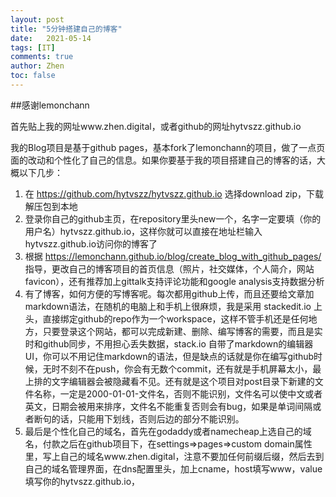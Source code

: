 ```yaml
---
layout: post
title: "5分钟搭建自己的博客"
date:   2021-05-14
tags: [IT]
comments: true
author: Zhen
toc: false
---
```

##感谢lemonchann

首先贴上我的网址www.zhen.digital，或者github的网址hytvszz.github.io

我的Blog项目是基于github pages，基本fork了lemonchann的项目，做了一点页面的改动和个性化了自己的信息。如果你要基于我的项目搭建自己的博客的话，大概以下几步：

 1. 在 https://github.com/hytvszz/hytvszz.github.io 选择download zip，下载解压包到本地
 2. 登录你自己的github主页，在repository里头new一个，名字一定要填（你的用户名）hytvszz.github.io，这样你就可以直接在地址栏输入 hytvszz.github.io访问你的博客了
 3. 根据 https://lemonchann.github.io/blog/create_blog_with_github_pages/ 指导，更改自己的博客项目的首页信息（照片，社交媒体，个人简介，网站favicon），还有推荐加上gittalk支持评论功能和google analysis支持数据分析
 4. 有了博客，如何方便的写博客呢。每次都用github上传，而且还要给文章加markdown语法，在随机的电脑上和手机上很麻烦，我是采用 stackedit.io 上头，直接绑定github的repo作为一个workspace，这样不管手机还是任何地方，只要登录这个网站，都可以完成新建、删除、编写博客的需要，而且是实时和github同步，不用担心丢失数据，stack.io 自带了markdown的编辑器UI，你可以不用记住markdown的语法，但是缺点的话就是你在编写github时候，无时不刻不在push，你会有无数个commit，还有就是手机屏幕太小，最上排的文字编辑器会被隐藏看不见。还有就是这个项目对post目录下新建的文件名称，一定是2000-01-01-文件名，否则不能识别，文件名可以使中文或者英文，日期会被用来排序，文件名不能重复否则会有bug，如果是单词间隔或者断句的话，只能用下划线，否则后边的部分不能识别。
 5. 最后是个性化自己的域名，首先在godaddy或者namecheap上选自己的域名，付款之后在github项目下，在settings=>pages=>custom domain属性里，写上自己的域名www.zhen.digital，注意不要加任何前缀后缀，然后去到自己的域名管理界面，在dns配置里头，加上cname，host填写www，value填写你的hytvszz.github.io，

<!--stackedit_data:
eyJoaXN0b3J5IjpbLTQ0NjQ3NDc3MywtODE2NTcyMDcxLDE2OT
Q1ODkyMzJdfQ==
-->